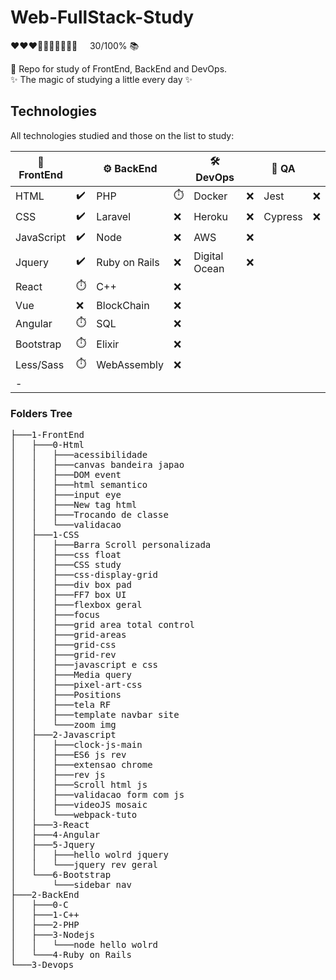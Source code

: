 # Web-FullStack-Study

<p>
❤❤❤🖤🖤🖤🖤🖤🖤🖤 &nbsp&nbsp&nbsp 30/100% 📚 
</p>

:orange_book:	 Repo for study of FrontEnd, BackEnd and DevOps.<br>
:sparkles:  The magic of studying a little every day :sparkles:

## Technologies

All technologies studied and those on the list to study:

|🐤 FrontEnd |                      |⚙️  BackEnd    |           |🛠️ DevOps      |            |🧪 QA    |      |
| --------   | ----------           |--------------- |-----------|--------------- |---------  |----      |----- |
| HTML       |:heavy_check_mark:	  | PHP            |:stopwatch:| Docker         |:x:        |Jest      |:x:   |
| CSS        |:heavy_check_mark:    | Laravel        |:x:        | Heroku         |:x:        |Cypress   |:x:   |
| JavaScript |:heavy_check_mark:    | Node           |:x:        | AWS            |:x:        |          |      |
| Jquery     |:heavy_check_mark:    | Ruby on Rails  |:x:        | Digital Ocean  |:x:        |          |      |
| React      |:stopwatch:           | C++            |:x:        |                |           |          |      |
| Vue        |:x:                   | BlockChain     |:x:        |                |           |          |      |
| Angular    |:stopwatch:           | SQL            |:x:        |                |           |          |      |
| Bootstrap  |:stopwatch:           | Elixir         |:x:        |                |           |          |      |
| Less/Sass  |:stopwatch:           | WebAssembly    |:x:        |                |           |          |      |
| -          |                      |                |           |                |           |          |      |

### Folders Tree
<pre>
├───1-FrontEnd
│   ├───0-Html
│   │   ├───acessibilidade
│   │   ├───canvas bandeira japao
│   │   ├───DOM event
│   │   ├───html semantico
│   │   ├───input eye
│   │   ├───New tag html
│   │   ├───Trocando de classe
│   │   └───validacao
│   ├───1-CSS
│   │   ├───Barra Scroll personalizada
│   │   ├───css float
│   │   ├───CSS study
│   │   ├───css-display-grid
│   │   ├───div box pad
│   │   ├───FF7 box UI
│   │   ├───flexbox geral
│   │   ├───focus
│   │   ├───grid area total control
│   │   ├───grid-areas
│   │   ├───grid-css
│   │   ├───grid-rev
│   │   ├───javascript e css
│   │   ├───Media query
│   │   ├───pixel-art-css
│   │   ├───Positions
│   │   ├───tela RF
│   │   ├───template navbar site
│   │   └───zoom img
│   ├───2-Javascript
│   │   ├───clock-js-main
│   │   ├───ES6 js rev
│   │   ├───extensao chrome
│   │   ├───rev js
│   │   ├───Scroll html js
│   │   ├───validacao form com js
│   │   ├───videoJS mosaic
│   │   └───webpack-tuto
│   ├───3-React
│   ├───4-Angular
│   ├───5-Jquery
│   │   ├───hello wolrd jquery
│   │   └───jquery rev geral
│   └───6-Bootstrap
│       └───sidebar nav
├───2-BackEnd
│   ├───0-C
│   ├───1-C++
│   ├───2-PHP
│   ├───3-Nodejs
│   │   └───node hello wolrd
│   └───4-Ruby on Rails
└───3-Devops
